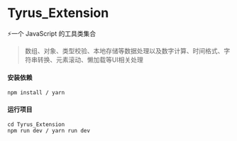 # Tyrus_Extension
⚡一个 JavaScript 的工具类集合
> 数组、对象、类型校验、本地存储等数据处理以及数字计算、时间格式、字符串转换、元素滚动、懒加载等UI相关处理

#### 安装依赖
```
npm install / yarn
```

#### 运行项目
```
cd Tyrus_Extension
npm run dev / yarn run dev
```
